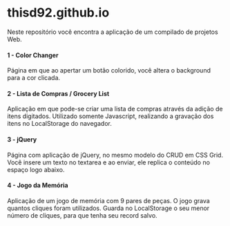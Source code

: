 # thisd92.github.io

Neste repositório você encontra a aplicação de um compilado de projetos Web.

#### 1 - Color Changer

Página em que ao apertar um botão colorido, você altera o background para a cor clicada.

#### 2 - Lista de Compras / Grocery List

Aplicação em que pode-se criar uma lista de compras através da adição de itens digitados.
Utilizado somente Javascript, realizando a gravação dos itens no LocalStorage do navegador.

#### 3 - jQuery

Página com aplicação de jQuery, no mesmo modelo do CRUD em CSS Grid.
Você insere um texto no textarea e ao enviar, ele replica o conteúdo no espaço logo abaixo.

#### 4 - Jogo da Memória

Aplicação de um jogo de memória com 9 pares de peças. O jogo grava quantos cliques foram utilizados.
Guarda no LocalStorage o seu menor número de cliques, para que tenha seu record salvo.